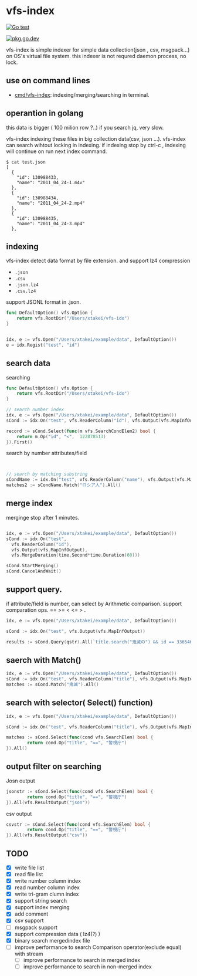 vfs-index
===================

[![Go test](https://github.com/kazu/vfs-index/actions/workflows/go.yml/badge.svg?branch=master&event=push)](https://github.com/kazu/vfs-index/actions/workflows/go.yml)

[![pkg.go.dev](https://pkg.go.dev/github.com/kazu/vfs-index)](https://pkg.go.dev/github.com/kazu/vfs-index)

vfs-index is simple indexer for simple data collection(json , csv, msgpack...) on OS's virtual file system.
this indexer is not requred daemon process, no lock. 


## use on command lines

- [cmd/vfs-index](cmd/vfs-index): indexing/merging/searching in terminal.

## operantion in golang

this data is bigger ( 100 milion row ?..)
if you search jq, very slow.

vfs-index indexing these files in big collection data(csv, json ...).
vfs-index can search wihtout locking in indexing.
if indexing stop by ctrl-c , indexing will continue on run next index command.


```console
$ cat test.json
[
  {
    "id": 130988433,
    "name": "2011_04_24-1.m4v"
  },
  {
    "id": 130988434,
    "name": "2011_04_24-2.mp4"
  },
  {
    "id": 130988435,
    "name": "2011_04_24-3.mp4"
  },

```



## indexing

vfs-index detect data format by file extension.
and support lz4 compression

- `.json`
- `.csv`
- `.json.lz4`
- `.csv.lz4`

support JSONL format in .json.




```go
func DefaultOption() vfs.Option {
	return vfs.RootDir("/Users/xtakei/vfs-idx")
}


idx, e := vfs.Open("/Users/xtakei/example/data", DefaultOption())
e = idx.Regist("test", "id")
```


## search data 

searching 
```go
func DefaultOption() vfs.Option {
	return vfs.RootDir("/Users/xtakei/vfs-idx")
}

// search number index
idx, e := vfs.Open("/Users/xtakei/example/data", DefaultOption())
sCond := idx.On("test", vfs.ReaderColumn("id"), vfs.Output(vfs.MapInfOutput))

record := sCond.Select(func(m vfs.SearchCondElem2) bool {
    return m.Op("id", "<",  122878513)
}).First()
```

search by number attributes/field 

```go


// search by matching substring
sCondName := idx.On("test", vfs.ReaderColumn("name"), vfs.Output(vfs.MapInfOutput))
matches2 := sCondName.Match("ロシア人").All()
```





## merge index

merginge stop after 1 minutes.

```go

idx, e := vfs.Open("/Users/xtakei/example/data", DefaultOption())
sCond := idx.On("test", 
  vfs.ReaderColumn("id"), 
  vfs.Output(vfs.MapInfOutput), 
  vfs.MergeDuration(time.Second*time.Duration(60)))

sCond.StartMerging()
sCond.CancelAndWait()
```

## support query.

if attribute/field is  number, can select by Arithmetic comparison.
support comparation ops. == >= < <= > .

```go
idx, e := vfs.Open("/Users/xtakei/example/data", DefaultOption())

sCond := idx.On("test", vfs.Output(vfs.MapInfOutput))

results := sCond.Query(qstr).All(`title.search("鬼滅の") && id == 3365460`)
```

## saerch with Match() 

```go
idx, e := vfs.Open("/Users/xtakei/example/data", DefaultOption())
sCond := idx.On("test", vfs.ReaderColumn("title"), vfs.Output(vfs.MapInfOutput))
matches := sCond.Match("鬼滅").All()
```

## search with selector( Select() function)


```go
idx, e := vfs.Open("/Users/xtakei/example/data", DefaultOption())

sCond := idx.On("test", vfs.ReaderColumn("title"), vfs.Output(vfs.MapInfOutput))

matches := sCond.Select(func(cond vfs.SearchElem) bool {
		return cond.Op("title", "==", "警視庁")
}).All()
```

## output filter on searching
Josn output

```go
jsonstr := sCond.Select(func(cond vfs.SearchElem) bool {
		return cond.Op("title", "==", "警視庁")
}).All(vfs.ResultOutput("json"))

```

csv output


```go
csvstr := sCond.Select(func(cond vfs.SearchElem) bool {
		return cond.Op("title", "==", "警視庁")
}).All(vfs.ResultOutput("csv"))

```


## TODO

- [x] write file list
- [x] read file list 
- [x] write number column index
- [x] read number column index
- [x] write tri-gram clumn index
- [x] support string search
- [x] support index merging
- [x] add comment
- [x] csv support 
- [ ] msgpack support
- [x] support compression data (  lz4(?) )
- [x] binary search mergedindex file
- [ ] improve performance to search Comparison operator(exclude equal) with stream
  - [ ] improve performance to search in merged index
  - [ ] improve performance to search in non-merged index